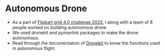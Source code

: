# Autonomous Drone
* As a part of [Flipkart grid 4.0 challenge 2023](https://unstop.com/competition/flipkart-grid-40-robotics-challenge-in-association-with-shaastra-iit-madras-shaastra-2023-indian-institute-o-431848), I along with a team of 8 people worked on building autonomous drone.
* We used dronekit and pymavlink packages to make the drone autonomous.
* Read through the documentation of [Dronekit](https://dronekit-python.readthedocs.io/en/latest/examples/guided-set-speed-yaw-demo.html#example-guided-mode-send-global-velocity) to know the functions used in autonomous flight.
